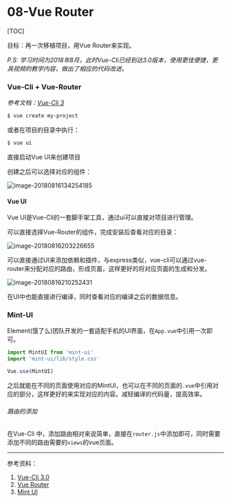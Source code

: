 # 08-Vue Router

[TOC]

目标：再一次移植项目，用Vue Router来实现。

*P.S: 学习时间为2018年8月，此时Vue-Cli已经到达3.0版本，使用更佳便捷，更具视频的教学内容，做出了相应的代码改进。*

### Vue-Cli + Vue-Router

*参考文档：[Vue-Cli 3](https://cli.vuejs.org/guide/)*

```sh
$ vue create my-project
```

或者在项目的目录中执行：

```sh
$ vue ui
```

直接启动Vue UI来创建项目

创建之后可以选择对应的组件：

![image-20180816134254185](https://ws2.sinaimg.cn/large/006tNbRwgy1fubhnwxbmtj30ll0fowfy.jpg)

#### Vue UI

Vue UI是Vue-Cli的一套脚手架工具，通过ui可以直接对项目进行管理。

可以直接选择Vue-Router的组件，完成安装后查看对应的目录：

![image-20180816203226655](https://ws2.sinaimg.cn/large/006tNbRwgy1fubti1u1hvj30np0hv76b.jpg)

可以直接通过UI来添加依赖和插件，与express类似，vue-cli可以通过vue-router来分配对应的路由，形成页面，这样更好的将对应页面的生成和分发。

![image-20180816210252431](https://ws4.sinaimg.cn/large/006tNbRwgy1fubudvjk2yj30yt0w8gqw.jpg)

在UI中也能直接进行编译，同时查看对应的编译之后的数据信息。

### Mint-UI

Element(饿了么)团队开发的一套适配手机的UI界面，在`App.vue`中引用一次即可。

```js
import MintUI from 'mint-ui'
import 'mint-ui/lib/style.css'

Vue.use(MintUI)
```

之后就能在不同的页面使用对应的MintUI，也可以在不同的页面的`.vue`中引用对应的部分，这样更好的来实现对应的内容。减轻编译的代码量，提高效率。

###### 路由的添加

在Vue-Cli 中，添加路由相对来说简单，直接在`router.js`中添加即可，同时需要添加不同的路由需要的`views`的vue页面。

------

参考资料：

1. [Vue-Cli 3.0](https://cli.vuejs.org/guide/)
2. [Vue Router](https://router.vuejs.org/zh/)
3. [Mint UI](https://mint-ui.github.io/docs/#/)
